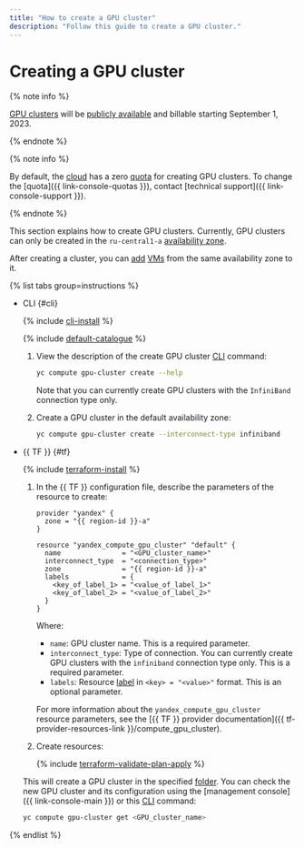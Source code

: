 ```yaml
---
title: "How to create a GPU cluster"
description: "Follow this guide to create a GPU cluster."
---
```


# Creating a GPU cluster

{% note info %}

[GPU clusters](../../concepts/gpus.md#gpu-clusters) will be [publicly available](../../../overview/concepts/launch-stages.md) and billable starting September 1, 2023.

{% endnote %}

{% note info %}

By default, the [cloud](../../../resource-manager/concepts/resources-hierarchy.md#cloud) has a zero [quota](../../concepts/limits.md#compute-quotas) for creating GPU clusters. To change the [quota]({{ link-console-quotas }}), contact [technical support]({{ link-console-support }}).

{% endnote %}

This section explains how to create GPU clusters. Currently, GPU clusters can only be created in the `ru-central1-a` [availability zone](../../../overview/concepts/geo-scope.md).

After creating a cluster, you can [add](gpu-add-to-cluster.md) [VMs](../../concepts/vm.md) from the same availability zone to it.

{% list tabs group=instructions %}

- CLI {#cli}

   {% include [cli-install](../../../_includes/cli-install.md) %}

   {% include [default-catalogue](../../../_includes/default-catalogue.md) %}

   1. View the description of the create GPU cluster [CLI](../../../cli/) command:

      ```bash
      yc compute gpu-cluster create --help
      ```

      Note that you can currently create GPU clusters with the `InfiniBand` connection type only.
   1. Create a GPU cluster in the default availability zone:

      ```bash
      yc compute gpu-cluster create --interconnect-type infiniband
      ```

- {{ TF }} {#tf}

   {% include [terraform-install](../../../_includes/terraform-install.md) %}

   1. In the {{ TF }} configuration file, describe the parameters of the resource to create:

      ```hcl
      provider "yandex" {
        zone = "{{ region-id }}-a"
      }

      resource "yandex_compute_gpu_cluster" "default" {
        name               = "<GPU_cluster_name>"
        interconnect_type  = "<connection_type>"
        zone               = "{{ region-id }}-a"
        labels             = {
          <key_of_label_1> = "<value_of_label_1>"
          <key_of_label_2> = "<value_of_label_2>"
        }
      }
      ```

      Where:
      * `name`: GPU cluster name. This is a required parameter.
      * `interconnect_type`: Type of connection. You can currently create GPU clusters with the `infiniband` connection type only. This is a required parameter.
      * `labels`: Resource [label](../../../resource-manager/concepts/labels.md) in `<key> = "<value>"` format. This is an optional parameter.

      For more information about the `yandex_compute_gpu_cluster` resource parameters, see the [{{ TF }} provider documentation]({{ tf-provider-resources-link }}/compute_gpu_cluster).
   1. Create resources:

      {% include [terraform-validate-plan-apply](../../../_tutorials/_tutorials_includes/terraform-validate-plan-apply.md) %}

   This will create a GPU cluster in the specified [folder](../../../resource-manager/concepts/resources-hierarchy.md#folder). You can check the new GPU cluster and its configuration using the [management console]({{ link-console-main }}) or this [CLI](../../../cli/) command:

   ```bash
   yc compute gpu-cluster get <GPU_cluster_name>
   ```

{% endlist %}